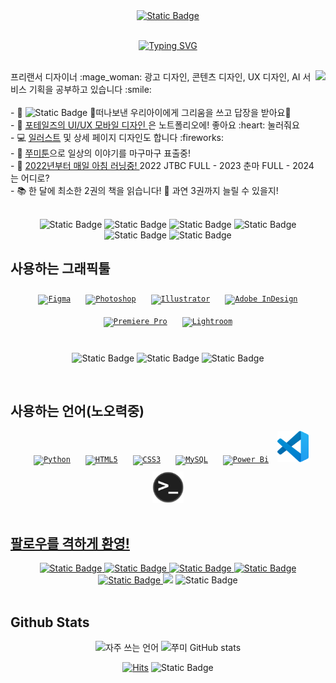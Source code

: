 
<div align="center">
<a href="/README.md" target="_blank">
<img alt="Static Badge" src="https://img.shields.io/badge/Translate%20to%20English-8A2BE2?style=for-the-badge&color=7D41E0">
</a>
</div>

<br>

<div align="center">
  
  [![Typing SVG](https://readme-typing-svg.demolab.com?font=Noto+sans&weight=500&size=21&duration=3000&pause=1200&color=7D41E0&background=FFF50000&center=true&vCenter=true&random=true&width=500&lines=%23집착하기%F0%9F%8C%9F+그래픽+디자이너+CCCHUMI.k;UI+디자이너+서비스+기획+공부중!%F0%9F%87%B0%F0%9F%87%B7)](https://git.io/typing-svg)

</div>

<br>
<div><a href="https://www.instagram.com/cchumi.k/"><img src="https://github.com/0918ksw/WASSUP3/assets/152162128/d7afd908-cf40-45ec-8a1b-ebfe8ed6a147" align="right" height="200" /></a>
프리랜서 디자이너 :mage_woman: 광고 디자인, 콘텐츠 디자인, UX 디자인, AI 서비스 기획을 공부하고 있습니다 :smile: <br><br>
- 🐾 <img alt="Static Badge" src="https://img.shields.io/badge/%ED%8F%AC%ED%85%8C%EC%9D%BC%EC%A6%88-%EB%A9%94%EB%AA%A8%EB%A6%AC%EC%96%BC%EC%95%B1-blue?style=flat&logo=datadog&color=7D41E0"> 🌈떠나보낸 우리아이에게 그리움을 쓰고 답장을 받아요🌈
<br>
- 🥰 <a href="https://notefolio.net/cchumi.k/393784"> 포테일즈의 UI/UX 모바일 디자인 </a>은 노트폴리오에! 좋아요 :heart: 눌러줘요 <br>
- 💻 <a href="https://www.instagram.com/pawtales_k/">일러스트</a> 및 상세 페이지 디자인도 합니다 :fireworks: <br>
- 🎨 <a href="https://www.instagram.com/cchumi.k/">쭈미툰</a>으로 일상의 이야기를 마구마구 표출중! <br>
- 🎽 <a href="https://www.instagram.com/ssongwon_k/"> 2022년부터 매일 아침 러닝중! </a> 2022 JTBC FULL - 2023 춘마 FULL - 2024는 어디로? <br>
- 📚 한 달에 최소한 2권의 책을 읽습니다! 🤨 과연 3권까지 늘릴 수 있을지! <br><br>
   <div align="center">
      
![Static Badge](https://img.shields.io/badge/%ED%88%AC%EC%9E%90-%EC%9D%B4%EC%95%BC%EA%B8%B0%EC%A2%8B%EC%95%84-blue?style=flat&logo=bitcoin&color=a391ff)
![Static Badge](https://img.shields.io/badge/%EB%93%B1%EC%82%B0-%EB%B6%84%EA%B8%B0%EB%B3%841%ED%9A%8C-blue?style=flat&logo=burton&color=af7dff)
![Static Badge](https://img.shields.io/badge/%EA%B2%8C%EC%9E%84%EB%8F%84-%EC%B0%B8%EC%A2%8B%EC%95%84%ED%96%88%EB%8A%94%EB%8D%B0-blue?style=flat&logo=counterstrike&color=ae69ff)
![Static Badge](https://img.shields.io/badge/%EC%A2%8B%EC%95%84%ED%95%98%EB%8A%94%EC%9D%BC-%EC%9E%98%ED%95%98%EA%B2%8C%EB%90%98%EA%B8%B0-blue?style=flat&logo=githubsponsors&color=9b5afe)
![Static Badge](https://img.shields.io/badge/%EB%AC%B4%ED%95%9C%ED%95%98%EA%B2%8C-%EA%B6%81%EA%B8%88%ED%95%B4%ED%95%98%EA%B8%B0-blue?style=flat&logo=googlegemini&color=8d4ef0)
<img alt="Static Badge" src="https://img.shields.io/badge/%EC%99%9C_%EC%9D%B4%EB%A0%87%EA%B2%8C_%EC%97%B4%EC%8B%AC%ED%9E%88_%EC%82%B4%EA%B9%8C-%ED%98%B9%EC%8B%9C_%EB%AA%A8%EB%A5%B4%EC%9E%96%EC%95%84_%EC%A7%84%EC%A7%9C_%ED%8A%B9%EB%B3%84%ED%95%9C_%EC%9D%BC%EC%9D%84_%ED%95%A0%EC%A7%80%EB%8F%84!-blue?style=flat&logo=fireship&color=7D41E0">
   </div>
</div>

## 사용하는 그래픽툴
<div align="center"> 
<code><a href="https://www.figma.com/" target="_blank"><img style="margin: 10px" src="https://profilinator.rishav.dev/skills-assets/figma-icon.svg" alt="Figma" height="50" /></a></code>
<code><a href="https://www.adobe.com/in/products/photoshop.html" target="_blank"><img style="margin: 10px" src="https://profilinator.rishav.dev/skills-assets/photoshop-plain.svg" alt="Photoshop" height="50" /></a></code>
<code><a href="https://www.adobe.com/in/products/illustrator.html" target="_blank"><img style="margin: 10px" src="https://profilinator.rishav.dev/skills-assets/adobe_illustrator-icon.svg" alt="Illustrator" height="50" /></a></code>
<code><a href="https://www.adobe.com/in/products/indesign.html" target="_blank"><img style="margin: 10px" src="https://profilinator.rishav.dev/skills-assets/adobeindesign.svg" alt="Adobe InDesign" height="50" /></a></code>
<code><a href="https://www.adobe.com/in/products/premiere.html" target="_blank"><img style="margin: 10px" src="https://profilinator.rishav.dev/skills-assets/adobepremierepro.png" alt="Premiere Pro" height="50" /></a></code>
<code><a href="https://www.adobe.com/products/photoshop-lightroom.html" target="_blank"><img style="margin: 10px" src="https://profilinator.rishav.dev/skills-assets/lightroom.png" alt="Lightroom" height="50" /></a></code>
<br>
<br>
   
   ![Static Badge](https://img.shields.io/badge/%EC%96%B4%EB%8F%84%EB%B9%84%ED%81%B4%EB%9D%BC%EC%9A%B0%EB%93%9C-%EC%82%AC%EB%9E%91%ED%95%A9%EB%8B%88%EB%8B%A4-blue?style=flat&logo=adobe%20creative%20cloud&color=7D41E0)
   ![Static Badge](https://img.shields.io/badge/%EB%A7%A5OS-%EC%B5%9C%EA%B3%A0-blue?style=flat&logo=apple&color=7D41E0)
   ![Static Badge](https://img.shields.io/badge/%EC%9C%88%EB%8F%84%EC%9A%B0OS-%EB%8B%B9%EC%97%B0%ED%9E%88%EC%82%AC%EC%9A%A9-blue?style=flat&logo=windows10&logoColor=white&color=7D41E0&link=https%3A%2F%2Fqr.kakaopay.com%2FEj8KK7VPT1f401753)


</div>
<br>

## 사용하는 언어(노오력중)
<div align="center">  
<code><a href="https://www.python.org/" target="_blank"><img style="margin: 10px" src="https://profilinator.rishav.dev/skills-assets/python-original.svg" alt="Python" height="50" /></a></code>
<code><a href="https://en.wikipedia.org/wiki/HTML5" target="_blank"><img style="margin: 10px" src="https://profilinator.rishav.dev/skills-assets/html5-original-wordmark.svg" alt="HTML5" height="50" /></a></code>
<code><a href="https://www.w3schools.com/css/" target="_blank"><img style="margin: 10px" src="https://profilinator.rishav.dev/skills-assets/css3-original-wordmark.svg" alt="CSS3" height="50" /></a></code>
<code><a href="https://www.mysql.com/" target="_blank"><img style="margin: 10px" src="https://profilinator.rishav.dev/skills-assets/mysql-original-wordmark.svg" alt="MySQL" height="50" /></a></code>
<code><a href="https://powerbi.microsoft.com/en-us/" target="_blank"><img style="margin: 10px" src="https://profilinator.rishav.dev/skills-assets/powerbi.png" alt="Power Bi" height="50" /></a></code>
<code><a href="https://code.visualstudio.com/" target="_blank"><img height="50" src="https://raw.githubusercontent.com/github/explore/80688e429a7d4ef2fca1e82350fe8e3517d3494d/topics/visual-studio-code/visual-studio-code.png"></code>
<code><a href="https://support.apple.com/ko-kr/guide/terminal/pht23b129fed/2.14/mac/14.0" target="_blank"/><img height="50" src="https://raw.githubusercontent.com/github/explore/80688e429a7d4ef2fca1e82350fe8e3517d3494d/topics/terminal/terminal.png"></code>
</div>

<br>

## 팔로우를 격하게 환영!
<div align="center">
<a href="https://github.com/0918ksw" target="_blank">
<img alt="Static Badge" src="https://img.shields.io/badge/%EA%B9%83%ED%97%88%EB%B8%8C-0918ksw-blue?style=flat&logo=github&logoColor=white&color=7D41E0&link=https%3A%2F%2Fqr.kakaopay.com%2FEj8KK7VPT1f401753">
</a>
<a href="https://instagram.com/ssongwon_k" target="_blank">
<img alt="Static Badge" src="https://img.shields.io/badge/%EC%9A%B4%EB%8F%99%EC%9A%A9-%EA%B9%80%EC%86%A1%EC%9B%90-blue?style=flat&logo=instagram&color=7D41E0">
</a>
   <a href="https://www.instagram.com/pawtales_k/" target="_blank">
   <img alt="Static Badge" src="https://img.shields.io/badge/%EB%B0%98%EB%A0%A4%EC%B4%88%EC%83%81%ED%99%94-%ED%8F%AC%ED%85%8C%EC%9D%BC%EC%A6%88-blue?style=flat&logo=datadog&logoColor=violet&color=7D41E0">
   </a>
<a href="https://www.instagram.com/cchumi.k/" target="_blank">
<img alt="Static Badge" src="https://img.shields.io/badge/%EC%9D%B8%EC%8A%A4%ED%83%80%ED%88%B0-%EC%AD%88%EB%AF%B8-blue?style=flat&logo=instagram&logoColor=white&color=7D41E0">
</a>
<a href="https://linkedin.com/in/songwon-kim-a52470119" target="_blank">
<img alt="Static Badge" src="https://img.shields.io/badge/LinkedIn-SONGWON-blue?style=flat&logo=linkedin&logoColor=lightblue&color=7D41E0&link=https%3A%2F%2Fqr.kakaopay.com%2FEj8KK7VPT1f401753">
</a>
<a href="mailto:﻿"0918ksw@gmail.com">
<img src=https://img.shields.io/badge/%EC%9D%B4%EB%A9%94%EC%9D%BC-0918ksw-blue?style=flat&logo=gmail&color=7D41E0></a>
<img alt="Static Badge" src="https://img.shields.io/badge/%EC%B9%B4%EC%B9%B4%EC%98%A4%ED%86%A1-ksw1401-blue?style=flat&logo=kakaotalk&logoColor=yellow&color=7D41E0">
</div>


<br>
  
## Github Stats  

<div align="center">
  
![자주 쓰는 언어](https://github-readme-stats.vercel.app/api/top-langs/?username=0918ksw&hide_progress=true)
![쭈미 GitHub stats](https://github-readme-stats.vercel.app/api?username=0918ksw&show_icons=true&theme=midnight-purple#gh-dark-mode-only)
<br>

</div>

<div align="center">

[![Hits](https://hits.seeyoufarm.com/api/count/incr/badge.svg?url=https%3A%2F%2Fgithub.com%2F0918ksw&count_bg=%237D41E0&title_bg=%23555555&icon=micro-dot-blog.svg&icon_color=%23E7E7E7&title=hits&edge_flat=false)](https://hits.seeyoufarm.com)
![Static Badge](https://img.shields.io/badge/buyme-COFFEE-blue?style=flat&logo=kofi&logoColor=lightpink&color=7D41E0&link=https%3A%2F%2Fqr.kakaopay.com%2FEj8KK7VPT1f401753)

</div>
